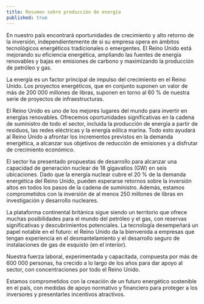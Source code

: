 ```yaml
---
title: Resumen sobre producción de energía
published: true
---
```


En nuestro país encontrará oportunidades de crecimiento y alto retorno de la inversión, independientemente de si su empresa opera en ámbitos tecnológicos energéticos tradicionales o emergentes. El Reino Unido está mejorando su eficiencia energética, ampliando las fuentes de energía renovables y bajas en emisiones de carbono y maximizando la producción de petróleo y gas. 

La energía es un factor principal de impulso del crecimiento en el Reino Unido. Los proyectos energéticos, que en conjunto suponen un valor de más de 200 000 millones de libras, suponen en torno al 60 % de nuestra serie de proyectos de infraestructuras.

El Reino Unido es uno de los mejores lugares del mundo para invertir en energías renovables. Ofrecemos oportunidades significativas en la cadena de suministro de todo el sector, incluida la producción de energía a partir de residuos, las redes eléctricas y la energía eólica marina. Todo esto ayudará al Reino Unido a afrontar los incrementos previstos en la demanda energética, a alcanzar sus objetivos de reducción de emisiones y a disfrutar de crecimiento económico.

El sector ha presentado propuestas de desarrollo para alcanzar una capacidad de generación nuclear de 18 gigavatios (GW) en seis ubicaciones. Dado que la energía nuclear cubre el 20 % de la demanda energética del Reino Unido, pueden esperarse retornos sobre la inversión altos en todos los pasos de la cadena de suministro. Además, estamos comprometidos con la inversión de al menos 250 millones de libras en investigación y desarrollo nucleares.

La plataforma continental británica sigue siendo un territorio que ofrece muchas posibilidades para el mundo del petróleo y el gas, con reservas significativas y descubrimientos potenciales. La tecnología desempeñará un papel notable en el futuro: el Reino Unido da la bienvenida a empresas que tengan experiencia en el desmantelamiento y el desarrollo seguro de instalaciones de gas de esquisto (en el interior).

Nuestra fuerza laboral, experimentada y capacitada, compuesta por más de 600 000 personas, ha crecido a lo largo de los años para dar apoyo al sector, con concentraciones por todo el Reino Unido. 

Estamos comprometidos con la creación de un futuro energético sostenible en el país, con medidas de apoyo normativo y financiero para proteger a los inversores y presentarles incentivos atractivos.
